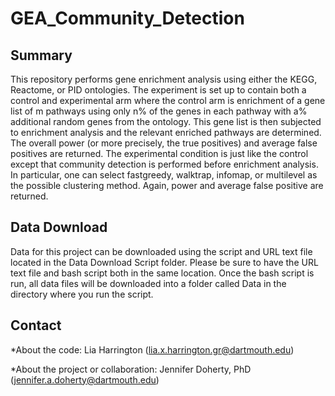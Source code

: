 # GEA_Community_Detection

## Summary

This repository performs gene enrichment analysis using either the KEGG, Reactome, or PID ontologies. The experiment is set up to contain both a control and experimental arm where the control arm is enrichment of a gene list of m pathways using only n% of the genes in each pathway with a% additional random genes from the ontology. This gene list is then subjected to enrichment analysis and the relevant enriched pathways are determined. The overall power (or more precisely, the true positives) and average false positives are returned. The experimental condition is just like the control except that community detection is performed before enrichment analysis. In particular, one can select fastgreedy, walktrap, infomap, or multilevel as the possible clustering method. Again, power and average false positive are returned. 

## Data Download

Data for this project can be downloaded using the script and URL text file located in the Data Download Script folder. Please be sure to have the URL text file and bash script both in the same location. Once the bash script is run, all data files will be downloaded into a folder called Data in the directory where you run the script.

## Contact

*About the code: Lia Harrington (lia.x.harrington.gr@dartmouth.edu)

*About the project or collaboration: Jennifer Doherty, PhD (jennifer.a.doherty@dartmouth.edu)
